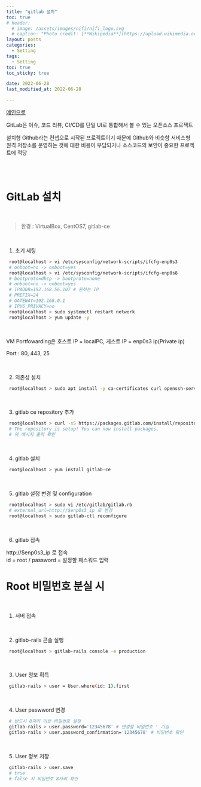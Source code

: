 ```yaml
---
title: "gitlab 설치"
toc: true
# header:
  # image: /assets/images/nifi/nifi_logo.svg
  # caption: "Photo credit: [**Wikipedia**](https://upload.wikimedia.org/wikipedia/commons/f/ff/Apache-nifi-logo.svg)"
layout: posts
categories:
  - Setting
tags:
  - Setting
toc: true
toc_sticky: true

date: 2022-06-28
last_modified_at: 2022-06-28

---
```

<a href="https://github.com/och5351/cluster#readme">메인으로</a>
<a id="home1"></a>


GitLab은 이슈, 코드 리뷰, CI/CD를 단일 UI로 통합해서 볼 수 있는 오픈소스 프로젝트

설치형 Github라는 컨셉으로 시작된 프로젝트이기 때문에 Github와 비슷함
서비스형 원격 저장소를 운영하는 것에 대한 비용이 부담되거나 소스코드의 보안이 중요한 프로젝트에 적당

<br><br>

# GitLab 설치

<br>


> 환경 : VirtualBox, CentOS7, gitlab-ce
<br>

1. 초기 세팅

```bash
 root@localhost > vi /etc/sysconfig/network-scripts/ifcfg-enp0s3
 # onboot=no -> onboot=yes
 root@localhost > vi /etc/sysconfig/network-scripts/ifcfg-enp0s8
 # bootproto=dhcp -> bootproto=none
 # onboot=no -> onboot=yes
 # IPADDR=192.168.56.107 # 원하는 IP
 # PREFIX=24
 # GATEWAY=192.168.0.1
 # IPV6_PRIVACY=no
 root@localhost > sudo systemctl restart network
 root@localhost > yum update -y
```
<br>

VM Portfowarding은 호스트 IP = localPC, 게스트 IP = enp0s3 ip(Private ip)

Port : 80, 443, 25

<br>

2. 의존성 설치

```bash
 root@localhost > sudo apt install -y ca-certificates curl openssh-server
```


<br>

3. gitlab ce repository 추가

```bash
 root@localhost > curl -sS https://packages.gitlab.com/install/repositories/gitlab/gitlab-ce/script.deb.sh | sudo bash
 # The repository is setup! You can now install packages.
 # 위 메시지 출력 확인
```

<br>

4. gitlab 설치

```bash
 root@localhost > yum install gitlab-ce
```

<br>

5. gitlab 설정 변경 및 configuration

```bash
 root@localhost > sudo vi /etc/gitlab/gitlab.rb
 # external_url=http://$enp0s3_ip 로 변경
 root@localhost > sudo gitlab-ctl reconfigure
```

<br>

6. gitlab 접속

http://$enp0s3_ip 로 접속 <br>
id = root / password = 설정할 패스워드 입력


# Root 비밀번호 분실 시

<br>

1. 서버 접속

<br>

2. gitlab-rails 콘솔 실행

```bash
 root@localhost > gitlab-rails console -e production
```

<br>

3. User 정보 획득

```bash
 gitlab-rails > user = User.where(id: 1).first
```

<br>

4. User paswword 변경

```bash
 # 반드시 8자리 이상 비밀번호 설정
 gitlab-rails > user.password='12345678' # 변경할 비밀번호 ' 기입
 gitlab-rails > user.password_confirmation='12345678' # 비밀번호 확인
```

<br>

5. User 정보 저장

```bash
 gitlab-rails > user.save
 # true
 # false 시 비밀번호 8자리 확인
```
<br>